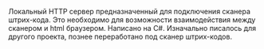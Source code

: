 Локальный HTTP сервер предназначенный для подключения сканера штрих-кода. Это необходимо для возможности взаимодействия
между сканером и html браузером. Написано на C#.
Изначально писалось для другого проекта, познее переработано под сканер штрих-кодов.
